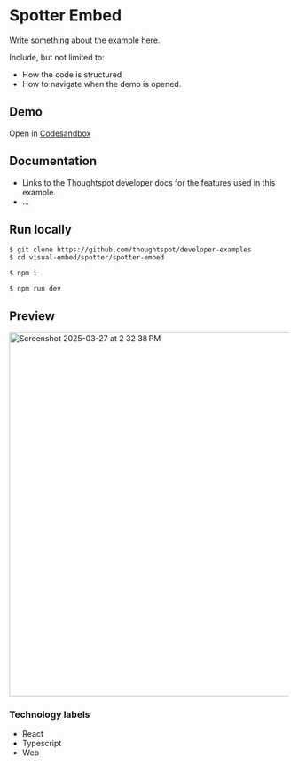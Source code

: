# Spotter Embed

Write something about the example here. 

Include, but not limited to:

- How the code is structured
- How to navigate when the demo is opened.

## Demo

Open in [Codesandbox](https://githubbox.com/thoughtspot/developer-examples/tree/main/visual-embed/spotter/spotter-embed)

## Documentation

- Links to the Thoughtspot developer docs for the features used in this example.
- ...

## Run locally

```
$ git clone https://github.com/thoughtspot/developer-examples
$ cd visual-embed/spotter/spotter-embed
```
```
$ npm i
```
```
$ npm run dev
```

## Preview
<img width="655" alt="Screenshot 2025-03-27 at 2 32 38 PM" src="https://github.com/user-attachments/assets/a772d6bb-c14d-4fc7-aecf-19d055691ec0" />


### Technology labels

- React
- Typescript
- Web
